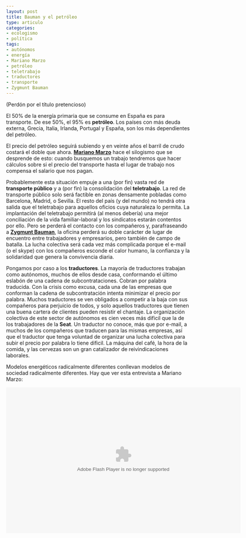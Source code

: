 ```yaml
---
layout: post
title: Bauman y el petróleo
type: articulo
categories:
- ecologismo
- política
tags:
- autónomos
- energía
- Mariano Marzo
- petróleo
- teletrabajo
- traductores
- transporte
- Zygmunt Bauman
---
```

<p>(Perdón por el título pretencioso)</p>
<p>El 50% de la energía primaria que se consume en España es para transporte. De ese 50%, el 95% es <span style="font-weight: bold;">petróleo</span>. Los países con más deuda externa, Grecia, Italia, Irlanda, Portugal y España, son los más dependientes del petróleo.</p>
<p>El precio del petróleo seguirá subiendo y en veinte años el barril de crudo costará el doble que ahora. <a href="http://www.elpais.com/articulo/opinion/segunda/mitad/era/petroleo/elpepuopi/20100121elpepiopi_11/Tes"><span style="font-weight: bold;">Mariano Marzo</span></a> hace el silogismo que se desprende de esto: cuando busquemos un trabajo tendremos que hacer cálculos sobre si el precio del transporte hasta el lugar de trabajo nos compensa el salario que nos pagan.</p>
<p>Probablemente esta situación empuje a una (por fin) vasta red de <span style="font-weight: bold;">transporte público</span> y a (por fin) la consolidación del <span style="font-weight: bold;">teletrabajo</span>. La red de transporte público solo será factible en zonas densamente pobladas como Barcelona, Madrid, o Sevilla. El resto del país (y del mundo) no tendrá otra salida que el teletrabajo para aquellos oficios cuya naturaleza lo permita. La implantación del teletrabajo permitirá (al menos debería) una mejor conciliación de la vida familiar-laboral y los sindicatos estarán contentos por ello. Pero se perderá el contacto con los compañeros y, parafraseando a <a href="http://es.wikipedia.org/wiki/Zygmunt_Bauman"><span style="font-weight: bold;">Zygmunt Bauman</span></a>, la oficina perderá su doble carácter de lugar de encuentro entre trabajadores y empresarios, pero también de campo de batalla. La lucha colectiva será cada vez más complicada porque el e-mail (o el skype) con los compañeros esconde el calor humano, la confianza y la solidaridad que genera la convivencia diaria.</p>
<p>Pongamos por caso a los <span style="font-weight: bold;">traductores</span>. La mayoría de traductores trabajan como autónomos, muchos de ellos desde casa, conformando el último eslabón de una cadena de subcontrataciones. Cobran por palabra traducida. Con la crisis como excusa, cada una de las empresas que conforman la cadena de subcontratación intenta minimizar el precio por palabra. Muchos traductores se ven obligados a competir a la baja con sus compañeros para perjuicio de todos, y solo aquellos traductores que tienen una buena cartera de clientes pueden resistir el chantaje. La organización colectiva de este sector de autónomos es cien veces más dificil que la de los trabajadores de la <span style="font-weight: bold;">Seat</span>. Un traductor no conoce, más que por e-mail, a muchos de los compañeros que traducen para las mismas empresas, así que el traductor que tenga voluntad de organizar una lucha colectiva para subir el precio por palabra lo tiene dificil. La máquina del café, la hora de la comida, y las cervezas son un gran catalizador de reivindicaciones laborales.</p>
<p>Modelos energéticos radicalmente diferentes conllevan modelos de sociedad radicalmente diferentes. Hay que ver esta entrevista a Mariano Marzo:</p>
<div style="text-align: center;">
<div class="youtube-video"><object id="EVP3398030IE" classid="clsid:d27cdb6e-ae6d-11cf-96b8-444553540000" width="640" height="398" codebase="http://download.macromedia.com/pub/shockwave/cabs/flash/swflash.cab#version=6,0,40,0"><param name="scale" value="noscale" /><param name="align" value="tl" /><param name="swliveconnect" value="true" /><param name="menu" value="true" /><param name="allowFullScreen" value="true" /><param name="allowScriptAccess" value="always" /><param name="wmode" value="transparent" /><param name="FlashVars" value="hasenvia=true&amp;opcions=true&amp;hassinopsi=true&amp;votacions=true&amp;refreshlock=true&amp;videoid=3398030&amp;subtitols=true&amp;themepath=themes/evp_advanced.swf&amp;autostart=false&amp;relacionats_canals=true&amp;minimal=false&amp;controlbar=true&amp;instancename=playerEVP_2_3398030&amp;hasrss=true&amp;relacionats=true&amp;hasinsereix=true&amp;mesi=true&amp;backgroundColor=000000&amp;hascomparteix=true&amp;basepath=http://www.tv3.cat/ria/players/3ac/evp/&amp;comentaris=true&amp;haspodcast=true&amp;basepath=http://www.tv3.cat/ria/players/3ac/evp/&amp;xtm=true" /><param name="src" value="http://www.tv3.cat/ria/players/3ac/evp/Main.swf" /><param name="name" value="EVP3398030" /><param name="flashvars" value="hasenvia=true&amp;opcions=true&amp;hassinopsi=true&amp;votacions=true&amp;refreshlock=true&amp;videoid=3398030&amp;subtitols=true&amp;themepath=themes/evp_advanced.swf&amp;autostart=false&amp;relacionats_canals=true&amp;minimal=false&amp;controlbar=true&amp;instancename=playerEVP_2_3398030&amp;hasrss=true&amp;relacionats=true&amp;hasinsereix=true&amp;mesi=true&amp;backgroundColor=000000&amp;hascomparteix=true&amp;basepath=http://www.tv3.cat/ria/players/3ac/evp/&amp;comentaris=true&amp;haspodcast=true&amp;basepath=http://www.tv3.cat/ria/players/3ac/evp/&amp;xtm=true" /><param name="allowfullscreen" value="true" /><embed id="EVP3398030IE" type="application/x-shockwave-flash" width="640" height="398" src="http://www.tv3.cat/ria/players/3ac/evp/Main.swf" name="EVP3398030" flashvars="hasenvia=true&amp;opcions=true&amp;hassinopsi=true&amp;votacions=true&amp;refreshlock=true&amp;videoid=3398030&amp;subtitols=true&amp;themepath=themes/evp_advanced.swf&amp;autostart=false&amp;relacionats_canals=true&amp;minimal=false&amp;controlbar=true&amp;instancename=playerEVP_2_3398030&amp;hasrss=true&amp;relacionats=true&amp;hasinsereix=true&amp;mesi=true&amp;backgroundColor=000000&amp;hascomparteix=true&amp;basepath=http://www.tv3.cat/ria/players/3ac/evp/&amp;comentaris=true&amp;haspodcast=true&amp;basepath=http://www.tv3.cat/ria/players/3ac/evp/&amp;xtm=true" wmode="transparent" allowscriptaccess="always" allowfullscreen="true" menu="true" swliveconnect="true" align="tl" scale="noscale"></embed></object></div>
</div>
